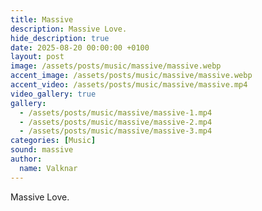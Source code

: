 ```yaml
---
title: Massive
description: Massive Love.
hide_description: true
date: 2025-08-20 00:00:00 +0100
layout: post
image: /assets/posts/music/massive/massive.webp
accent_image: /assets/posts/music/massive/massive.webp
accent_video: /assets/posts/music/massive/massive.mp4
video_gallery: true
gallery:
  - /assets/posts/music/massive/massive-1.mp4
  - /assets/posts/music/massive/massive-2.mp4
  - /assets/posts/music/massive/massive-3.mp4
categories: [Music]
sound: massive
author:
  name: Valknar
---
```


Massive Love.